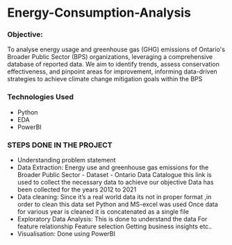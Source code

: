 # Energy-Consumption-Analysis
### Objective:
To analyse energy usage and greenhouse gas (GHG) emissions of Ontario's Broader Public Sector (BPS) organizations, leveraging a comprehensive database of reported data. We aim to identify trends, assess conservation effectiveness, and pinpoint areas for improvement, informing data-driven strategies to achieve climate change mitigation goals within the BPS
### Technologies Used
* Python
*  EDA
*  PowerBI
### STEPS DONE IN THE PROJECT
* Understanding problem statement
* Data Extraction:
    Energy use and greenhouse gas emissions for the Broader Public Sector - Dataset - Ontario Data Catalogue this link is used to collect the necessary data to achieve our objective
    Data has been collected for the years 2012 to 2021
* Data cleaning:
    Since it’s a real world data its not in proper format ,in order to clean this data set 
        Python and
        MS-excel was used
    Once data for various year is cleaned it is concatenated as a single file
* Exploratory Data Analysis:
        This is done to understand the data
        For feature relationship 
        Feature selection 
        Getting business insights etc..
* Visualisation:
      Done using PowerBI



